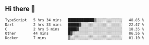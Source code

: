 ## Hi there 👋

<!--
**whirlun/whirlun** is a ✨ _special_ ✨ repository because its `README.md` (this file) appears on your GitHub profile.

Here are some ideas to get you started:

- 🔭 I’m currently working on ...
- 🌱 I’m currently learning ...
- 👯 I’m looking to collaborate on ...
- 🤔 I’m looking for help with ...
- 💬 Ask me about ...
- 📫 How to reach me: ...
- 😄 Pronouns: ...
- ⚡ Fun fact: ...
-->
<!--START_SECTION:waka-->

```txt
TypeScript   5 hrs 34 mins   ████████████▒░░░░░░░░░░░░   48.85 %
Dart         2 hrs 33 mins   █████▓░░░░░░░░░░░░░░░░░░░   22.47 %
C            2 hrs 5 mins    ████▓░░░░░░░░░░░░░░░░░░░░   18.35 %
Other        44 mins         █▓░░░░░░░░░░░░░░░░░░░░░░░   06.56 %
Docker       7 mins          ▒░░░░░░░░░░░░░░░░░░░░░░░░   01.10 %
```

<!--END_SECTION:waka-->

